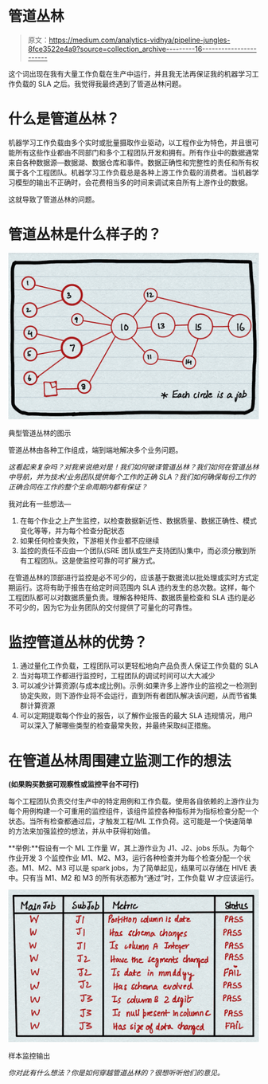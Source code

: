 # 管道丛林

> 原文：<https://medium.com/analytics-vidhya/pipeline-jungles-8fce3522e4a9?source=collection_archive---------16----------------------->

这个词出现在我有大量工作负载在生产中运行，并且我无法再保证我的机器学习工作负载的 SLA 之后。我觉得我最终遇到了管道丛林问题。

# **什么是管道丛林？**

机器学习工作负载由多个实时或批量摄取作业驱动，以工程作业为特色，并且很可能所有这些作业都由不同部门和多个工程团队开发和拥有。所有作业中的数据通常来自各种数据源—数据湖、数据仓库和事件。数据正确性和完整性的责任和所有权属于各个工程团队。机器学习工作负载总是各种上游工作负载的消费者。当机器学习模型的输出不正确时，会花费相当多的时间来调试来自所有上游作业的数据。

这就导致了管道丛林的问题。

# **管道丛林是什么样子的？**

![](img/d8063fb6fa3cf14970be57e7c8787468.png)

典型管道丛林的图示

管道丛林由各种工作组成，端到端地解决多个业务问题。

*这看起来复杂吗？对我来说绝对是！我们如何破译管道丛林？我们如何在管道丛林中导航，并为技术/业务团队提供每个工作的正确 SLA？我们如何确保每份工作的正确合同在工作的整个生命周期内都有保证？*

我对此有一些想法—

1.  在每个作业之上产生监控，以检查数据新近性、数据质量、数据正确性、模式变化等等，并为每个检查分配状态
2.  如果任何检查失败，下游相关作业都不应继续
3.  监控的责任不应由一个团队(SRE 团队或生产支持团队)集中，而必须分散到所有工程团队。这是使监控可靠的可扩展方式。

在管道丛林的顶部进行监控是必不可少的，应该基于数据流以批处理或实时方式定期运行。这将有助于报告在给定时间范围内 SLA 违约发生的总次数。这样，每个工程团队都可以对数据质量负责。理解各种矩阵、数据质量检查和 SLA 违约是必不可少的，因为它为业务团队的交付提供了可量化的可靠性。

# **监控管道丛林的优势？**

1.  通过量化工作负载，工程团队可以更轻松地向产品负责人保证工作负载的 SLA
2.  当对每项工作都进行监控时，工程团队的调试时间可以大大减少
3.  可以减少计算资源(与成本成比例)。示例:如果许多上游作业的监视之一检测到协定失败，则下游作业将不会运行，直到所有者团队解决该问题，从而节省集群计算资源
4.  可以定期提取每个作业的报告，以了解作业报告的最大 SLA 违规情况，用户可以深入了解哪些类型的检查最常失败，并最终采取纠正措施。

# **在管道丛林周围建立监测工作的想法**

**(如果购买数据可观察性或监控平台不可行)**

每个工程团队负责交付生产中的特定用例和工作负载。使用各自依赖的上游作业为每个用例构建一个可重用的监控组件，该组件监控各种指标并为指标检查分配一个状态。当所有检查都通过后，才触发工程/ML 工作负荷。这可能是一个快速简单的方法来加强监控的想法，并从中获得初始值。

**举例:**假设有一个 ML 工作量 W，其上游作业为 J1、J2、jobs 乐队。为每个作业开发 3 个监控作业 M1、M2、M3，运行各种检查并为每个检查分配一个状态。M1、M2、M3 可以是 spark jobs，为了简单起见，结果可以存储在 HIVE 表中。只有当 M1、M2 和 M3 的所有状态都为“通过”时，工作负载 W 才应该运行。

![](img/5b19bfc526f21df03e04a38b3cc38b7b.png)

样本监控输出

*你对此有什么想法？你是如何穿越管道丛林的？很想听听他们的意见。*
